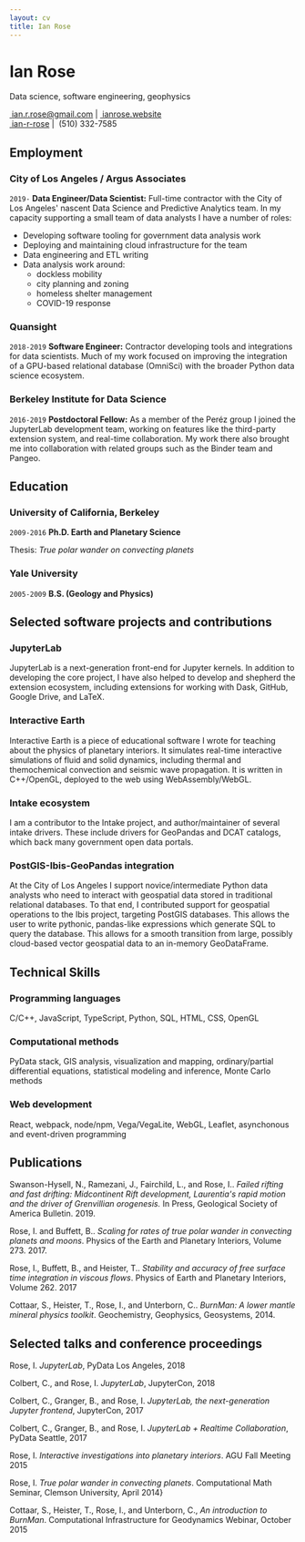 ```yaml
---
layout: cv
title: Ian Rose
---
```

# Ian Rose
Data science, software engineering, geophysics

<div id="webaddress">
<a href="mailto:ian.r.rose@gmail.com" class="fa fa-home">&nbsp;ian.r.rose@gmail.com</a>
| <a href="http://ianrose.website" class="fa fa-globe">&nbsp;ianrose.website</a>
<br> <a href="http://github.com/ian-r-rose" class="fa fa-github">&nbsp;ian-r-rose</a>
| <a class="fa fa-phone" >&nbsp;(510) 332-7585</a>
</div>


## Employment

### City of Los Angeles / Argus Associates

`2019-`
**Data Engineer/Data Scientist:** Full-time contractor with the City of Los Angeles' nascent Data Science and Predictive Analytics team. In my capacity supporting a small team of data analysts I have a number of roles:

* Developing software tooling for government data analysis work
* Deploying and maintaining cloud infrastructure for the team
* Data engineering and ETL writing
* Data analysis work around:
    * dockless mobility
    * city planning and zoning
    * homeless shelter management
    * COVID-19 response

### Quansight

`2018-2019`
**Software Engineer:** Contractor developing tools and integrations for data scientists.
Much of my work focused on improving the integration of a GPU-based relational database (OmniSci)
with the broader Python data science ecosystem.


### Berkeley Institute for Data Science

`2016-2019`
**Postdoctoral Fellow:** As a member of the Peréz group
I joined the JupyterLab development team, working on features like
the third-party extension system, and real-time collaboration.
My work there also brought me into collaboration with related groups such as the
Binder team and Pangeo.

## Education

### University of California, Berkeley

`2009-2016`
**Ph.D. Earth and Planetary Science**

Thesis: *True polar wander on convecting planets*


### Yale University

`2005-2009`
**B.S. (Geology and Physics)**

## Selected software projects and contributions

### JupyterLab

JupyterLab is a next-generation front-end for Jupyter kernels.
In addition to developing the core project,
I have also helped to develop and shepherd the extension ecosystem,
including extensions for working with Dask, GitHub, Google Drive, and LaTeX.

### Interactive Earth

Interactive Earth is a piece of educational software I wrote for teaching about the physics of planetary interiors.
It simulates real-time interactive simulations of fluid and solid dynamics,
including thermal and themochemical convection and seismic wave propagation.
It is written in C++/OpenGL, deployed to the web using WebAssembly/WebGL.

### Intake ecosystem

I am a contributor to the Intake project, and author/maintainer of several intake drivers. These include drivers for GeoPandas and DCAT catalogs, which back many government open data portals.

### PostGIS-Ibis-GeoPandas integration

At the City of Los Angeles I support novice/intermediate Python data analysts who need to interact with geospatial data stored in traditional relational databases.
To that end, I contributed support for geospatial operations to the Ibis project, targeting PostGIS databases.
This allows the user to write pythonic, pandas-like expressions which generate SQL to query the database.
This allows for a smooth transition from large, possibly cloud-based vector geospatial data to an in-memory GeoDataFrame.

## Technical Skills

### Programming languages
C/C++, JavaScript, TypeScript, Python, SQL, HTML, CSS, OpenGL

### Computational methods
PyData stack, GIS analysis, visualization and mapping, ordinary/partial differential equations, statistical modeling and inference, Monte Carlo methods

### Web development
React, webpack, node/npm, Vega/VegaLite, WebGL, Leaflet, asynchonous and event-driven programming


## Publications

Swanson-Hysell, N., Ramezani, J., Fairchild, L., and Rose, I.. *Failed rifting and fast drifting: Midcontinent Rift development, Laurentia's rapid motion and the driver of Grenvillian orogenesis.* In Press, Geological Society of America Bulletin. 2019.


Rose, I. and Buffett, B.. *Scaling for rates of true polar wander in convecting planets and moons*. Physics of the Earth and Planetary Interiors, Volume 273. 2017.

Rose, I., Buffett, B., and Heister, T.. *Stability and accuracy of free surface time integration in viscous flows*. Physics of Earth and Planetary Interiors, Volume 262. 2017

Cottaar, S., Heister, T., Rose, I., and Unterborn, C.. *BurnMan: A lower mantle mineral physics toolkit*. Geochemistry, Geophysics, Geosystems, 2014.

## Selected talks and conference proceedings

Rose, I. *JupyterLab*, PyData Los Angeles, 2018

Colbert, C., and Rose, I. *JupyterLab*, JupyterCon, 2018

Colbert, C., Granger, B., and Rose, I. *JupyterLab, the next-generation Jupyter frontend*, JupyterCon, 2017

Colbert, C., Granger, B., and Rose, I. *JupyterLab + Realtime Collaboration*, PyData Seattle, 2017

Rose, I. *Interactive investigations into planetary interiors*. AGU Fall Meeting 2015

Rose, I. *True polar wander in convecting planets*. Computational Math Seminar, Clemson University, April 2014}

Cottaar, S., Heister, T., Rose, I., and Unterborn, C., *An introduction to BurnMan*. Computational Infrastructure for Geodynamics Webinar, October 2015
